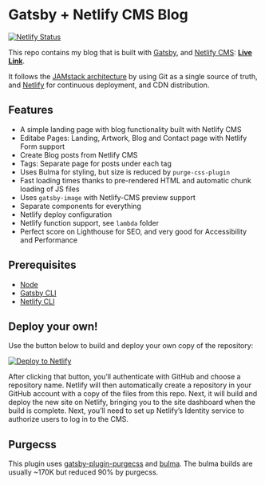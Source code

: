 # Gatsby + Netlify CMS Blog

[![Netlify Status](https://api.netlify.com/api/v1/badges/b654c94e-08a6-4b79-b443-7837581b1d8d/deploy-status)](https://app.netlify.com/sites/gatsby-starter-netlify-cms-ci/deploys)

This repo contains my blog that is built with [Gatsby](https://www.gatsbyjs.org/), and [Netlify CMS](https://www.netlifycms.org): **[Live Link](https://www.nabs.dev/)**.

It follows the [JAMstack architecture](https://jamstack.org) by using Git as a single source of truth, and [Netlify](https://www.netlify.com) for continuous deployment, and CDN distribution.

## Features

- A simple landing page with blog functionality built with Netlify CMS
- Editabe Pages: Landing, Artwork, Blog and Contact page with Netlify Form support
- Create Blog posts from Netlify CMS
- Tags: Separate page for posts under each tag
- Uses Bulma for styling, but size is reduced by `purge-css-plugin`
- Fast loading times thanks to pre-rendered HTML and automatic chunk loading of JS files
- Uses `gatsby-image` with Netlify-CMS preview support
- Separate components for everything
- Netlify deploy configuration
- Netlify function support, see `lambda` folder
- Perfect score on Lighthouse for SEO, and very good for Accessibility and Performance

## Prerequisites

- [Node](https://nodejs.org/)
- [Gatsby CLI](https://www.gatsbyjs.org/docs/)
- [Netlify CLI](https://github.com/netlify/cli)

## Deploy your own!

Use the button below to build and deploy your own copy of the repository:

<a href="https://app.netlify.com/start/deploy?repository=https://github.com/nabeelahussain/blog&amp;stack=cms"><img src="https://www.netlify.com/img/deploy/button.svg" alt="Deploy to Netlify"></a>

After clicking that button, you’ll authenticate with GitHub and choose a repository name. Netlify will then automatically create a repository in your GitHub account with a copy of the files from this repo. Next, it will build and deploy the new site on Netlify, bringing you to the site dashboard when the build is complete. Next, you’ll need to set up Netlify’s Identity service to authorize users to log in to the CMS.

## Purgecss

This plugin uses [gatsby-plugin-purgecss](https://www.gatsbyjs.org/packages/gatsby-plugin-purgecss/) and [bulma](https://bulma.io/). The bulma builds are usually ~170K but reduced 90% by purgecss.
